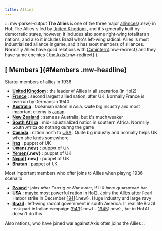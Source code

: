 ```yaml
---
title: Allies
---
```

::: mw-parser-output
**The Allies** is one of the three major
[alliances](/wiki/index.php?title=Alliance&action=edit&redlink=1 "Alliance (page does not exist)"){.new}
in HoI. The Allies is led by [United
Kingdom](/wiki/United_Kingdom "United Kingdom") , and it\'s generally
built by democratic states, however, it includes also some right-wing
totalitarian nations, and also it includes Brazil who\'s left-wing
radical. Allies is most industrialized alliance in game, and it has most
members of alliances. Normally Allies have good relations with
[Comintern](/wiki/The_Comintern "The Comintern"){.mw-redirect} and they
have same enemies ( [the Axis](/wiki/The_Axis "The Axis"){.mw-redirect}
).

## [ Members ]{#Members .mw-headline}

Starter members of allies in 1936

-   **[United Kingdom](/wiki/United_Kingdom "United Kingdom")** : the
    leader of Allies in all scenarios (in HoI2)
-   **[France](/wiki/France "France")** : second largest allied nation,
    after UK. Normally France is overrun by Germans in 1940
-   **[Australia](/wiki/Australia "Australia")** : Oceanian nation in
    Asia. Quite big industry and most important enemy is
    [Japan](/wiki/Japan "Japan")
-   **[New Zealand](/wiki/New_Zealand "New Zealand")** : same as
    Australia, but it\'s much weaker
-   **[South Africa](/wiki/South_Africa "South Africa")** :
    mid-industrialized nation in southern Africa. Normally South Africa
    do nothing during the game
-   **[Canada](/wiki/Canada "Canada")** : nation north to
    [USA](/wiki/USA "USA") . Quite big industry and normally helps UK
    when she lands somewhere
-   **[Iraq](/wiki/Iraq "Iraq")** : puppet of UK
-   **[Oman](/wiki/index.php?title=Oman&action=edit&redlink=1 "Oman (page does not exist)"){.new}**
    : puppet of UK
-   **[Yemen](/wiki/index.php?title=Yemen&action=edit&redlink=1 "Yemen (page does not exist)"){.new}**
    : puppet of UK
-   **[Nepal](/wiki/index.php?title=Nepal&action=edit&redlink=1 "Nepal (page does not exist)"){.new}**
    : puppet of UK
-   **[Bhutan](/wiki/Bhutan "Bhutan")** : puppet of UK

Most important members who ofter joins to Allies when playing 1936
scenario

-   **[Poland](/wiki/Poland "Poland")** : joins after Danzig or War
    event, if UK have guaranteed her
-   **[USA](/wiki/USA "USA")** : maybe most powerful nation in HoI2.
    Joins the Allies after Pearl Harbor strike in December
    [1941](/wiki/index.php?title=1941&action=edit&redlink=1 "1941 (page does not exist)"){.new}
    . Huge industry and large navy
-   **[Brazil](/wiki/Brazil "Brazil")** : left-wing radical government
    in south America. In real life Brazil took part in Italian campaign
    [1943](/wiki/index.php?title=1943&action=edit&redlink=1 "1943 (page does not exist)"){.new} -
    [1945](/wiki/index.php?title=1945&action=edit&redlink=1 "1945 (page does not exist)"){.new}
    , but in HoI AI doesn\'t do this

Also nations, who have joined war against Axis often joins the Allies
:::
